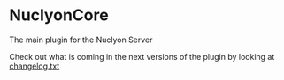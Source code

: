 # NuclyonCore
The main plugin for the Nuclyon Server

Check out what is coming in the next versions of the plugin by looking at [changelog.txt](https://github.com/TechnicallyCoded/NuclyonCore/blob/master/changelog.txt)
